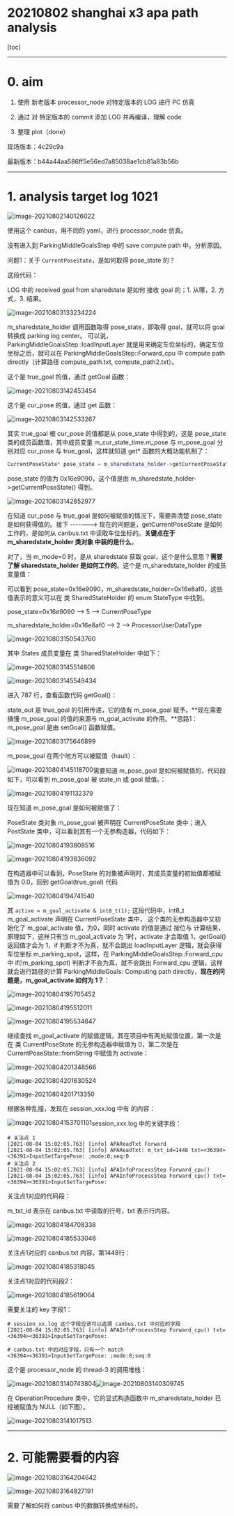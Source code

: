 # 20210802  shanghai x3 apa path analysis

[toc]



---

# 0. aim

1. 使用 新老版本 processor_node 对特定版本的 LOG 进行 PC 仿真

2. 通过 对 特定版本的 commit 添加 LOG 并再编译，理解 code

3. 整理 plot（done）



现场版本：4c29c9a

最新版本：b44a44aa586ff5e56ed7a85038ae1cb81a83b56b



---

# 1. analysis target log 1021

![image-20210802140126022](20210802_apa_x3_shanghai.assets/image-20210802140126022.png)

使用这个 canbus，用不同的 yaml，进行 processor_node 仿真。



没有进入到 ParkingMiddleGoalsStep 中的 save compute path 中。分析原因。



问题1：关于 `CurrentPoseState`，是如何取得 pose_state 的？

这段代码：

LOG 中的 received goal from sharedstate 是如何 接收 goal 的；1. 从哪，2. 方式，3. 结果。

![image-20210803133234224](20210802_apa_x3_shanghai.assets/image-20210803133234224.png)

m_sharedstate_holder 调用函数取得 pose_state，即取得 goal，就可以将 goal 转换成 parking log center。 可以说，ParkingMiddleGoalsStep::loadInputLayer 就是用来确定车位坐标的，确定车位坐标之后，就可以在 ParkingMiddleGoalsStep::Forward_cpu 中 compute path directly（计算路径 compute_path.txt, compute_path2.txt）。

这个是 true_goal 的值，通过 getGoal 函数：

![image-20210803142453454](20210802_apa_x3_shanghai.assets/image-20210803142453454.png)

这个是 cur_pose 的值，通过 get 函数：

![image-20210803142533267](20210802_apa_x3_shanghai.assets/image-20210803142533267.png)

其实 true_goal 根 cur_pose 的值都是从 pose_state 中得到的，这是 pose_state 类的成员函数值，其中成员变量 m_cur_state_time.m_pose 与 m_pose_goal 分别对应 cur_pose 与 true_goal，这样就知道 get* 函数的大概功能机制了：

```cpp
CurrentPoseState* pose_state = m_sharedstate_holder->getCurrentPoseState();
```

pose_state 的值为 0x16e9090，这个值是由 m_sharedstate_holder->getCurrentPoseState() 得到。

![image-20210803142852977](20210802_apa_x3_shanghai.assets/image-20210803142852977.png)

在知道 cur_pose 与 true_goal 是如何被赋值的情况下，需要弄清楚 pose_state 是如何获得值的。接下 -------> 现在的问题是，getCurrentPoseState 是如何工作的，是如何从 canbus.txt 中读取车位坐标的。**关键点在于 m_sharedstate_holder 类对象 中装的是什么**。

对了，当 m_mode=0 时，是从 sharedstate 获取 goal，这个是什么意思？**需要了解 sharedstate_holder 是如何工作的**。这个是 m_sharedstate_holder 的成员变量值：

可以看到 pose_state=0x16e9090，m_sharedstate_holder=0x16e8af0，这些值表示的意义可以在 类 SharedStateHolder 的 enum StateType 中找到。

pose_state=0x16e9090 --> 5 --> CurrentPoseType

m_sharedstate_holder=0x16e8af0 --> 2 --> ProcessorUserDataType

![image-20210803150543760](20210802_apa_x3_shanghai.assets/image-20210803150543760.png)

其中 States 成员变量在 类 SharedStateHolder 中如下：

![image-20210803145514806](20210802_apa_x3_shanghai.assets/image-20210803145514806.png)

![image-20210803145549434](20210802_apa_x3_shanghai.assets/image-20210803145549434.png)

进入 787 行，查看函数代码 getGoal()：

state_out 是 true_goal 的引用传递，它的值有 m_pose_goal 赋予。**现在需要搞懂 m_pose_goal 的值的来源与 m_goal_activate 的作用。**思路1：m_pose_goal 是由 setGoal() 函数赋值。

![image-20210803175646899](20210802_apa_x3_shanghai.assets/image-20210803175646899.png)

m_pose_goal 在两个地方可以被赋值（hault）：

<img src="20210802_apa_x3_shanghai.assets/image-20210804145118700.png" alt="image-20210804145118700" style="zoom:100%;float:left" />

需要知道 m_pose_goal 是如何被賦值的，代码段如下，可以看到 m_pose_goal 被 state_in 或 goal 赋值。：

![image-20210804191132379](20210802_apa_x3_shanghai.assets/image-20210804191132379.png)

现在知道 m_pose_goal 是如何被赋值了：

PoseState 类对象 m_pose_goal 被声明在 CurrentPoseState 类中；进入 PostState 类中，可以看到其有一个无参构造器，代码如下：

![image-20210804193808516](20210802_apa_x3_shanghai.assets/image-20210804193808516.png)

![image-20210804193836092](20210802_apa_x3_shanghai.assets/image-20210804193836092.png)

在构造器中可以看到，PoseState 的对象被声明时，其成员变量的初始值都被赋值为 0.0，回到 getGoal(true_goal) 代码

![image-20210804194741540](20210802_apa_x3_shanghai.assets/image-20210804194741540.png)

其 `active = m_goal_activate & int8_t(1);` 这段代码中，int8_t m_goal_activate 声明在 CurrentPoseState 类中， 这个类的无参构造器中又初始化了 m_goal_activate 值，为0，同时 activate 的值是通过 按位与 计算结果，原理如下，这样只有当 m_goal_activate 为 1时，activate 才会取值 1，getGoal() 返回值才会为 1，if 判断才不为真，就不会跳出 loadInputLayer 逻辑，就会获得车位坐标 m_parking_spot，这样，在 ParkingMiddleGoalsStep::Forward_cpu 中 if(!m_parking_spot) 判断才不会为真，就不会跳出 Forward_cpu 逻辑，这样就会进行路径的计算 ParkingMiddleGoals: Computing path directly，**现在的问题是，m_goal_activate 如何为 1？**：

![image-20210804195705452](20210802_apa_x3_shanghai.assets/image-20210804195705452.png)

![image-20210804195512011](20210802_apa_x3_shanghai.assets/image-20210804195512011.png)

![image-20210804195534847](20210802_apa_x3_shanghai.assets/image-20210804195534847.png)



继续查找 m_goal_activate 的赋值逻辑，其在项目中有两处赋值位置，第一次是在 类 CurrentPoseState 的无参构造器中赋值为 0，第二次是在 CurrentPoseState::fromString 中赋值为 activate：

![image-20210804201348566](20210802_apa_x3_shanghai.assets/image-20210804201348566.png)

![image-20210804201630524](20210802_apa_x3_shanghai.assets/image-20210804201630524.png)

![image-20210804201713350](20210802_apa_x3_shanghai.assets/image-20210804201713350.png)



根据各种乱撞，发现在 session_xxx.log 中有 的内容：

<img src="20210802_apa_x3_shanghai.assets/image-20210804153701101.png" alt="image-20210804153701101" style="zoom:100%;float:left" />

session_xxx.log 中的关键字段：

```
# 关注点 1
[2021-08-04 15:02:05.763] [info] APAReadTxt Forward
[2021-08-04 15:02:05.763] [info] APAReadTxt: m_txt_id=1448 txt=<36394><36391>InputSetTargePose: ;mode:0;seq:0
# 关注点 2
[2021-08-04 15:02:05.763] [info] APAInfoProcessStep Forward_cpu()
[2021-08-04 15:02:05.763] [info] APAInfoProcessStep Forward_cpu() txt=<36394><36391>InputSetTargePose: 
```

关注点1对应的代码段：

m_txt_id 表示在 canbus.txt 中读取的行号，txt 表示行内容。

![image-20210804184708338](20210802_apa_x3_shanghai.assets/image-20210804184708338.png)

![image-20210804185533046](20210802_apa_x3_shanghai.assets/image-20210804185533046.png)

关注点1对应的 canbus.txt 内容，第1448行：

![image-20210804185318045](20210802_apa_x3_shanghai.assets/image-20210804185318045.png)

关注点1对应的代码段2：

![image-20210804185619064](20210802_apa_x3_shanghai.assets/image-20210804185619064.png)

需要关注的 key 字段1：

```
# session_xx.log 这个字段应该可以追溯 canbus.txt 中对应的字段
[2021-08-04 15:02:05.763] [info] APAInfoProcessStep Forward_cpu() txt=<36394><36391>InputSetTargePose:

# canbus.txt 中的对应字段，只有一个 match
<36394><36391>InputSetTargePose: ;mode:0;seq:0
```





这个是 processor_node 的 thread-3 的调用堆栈：

<img src="20210802_apa_x3_shanghai.assets/image-20210803140743804.png" alt="image-20210803140743804" style="zoom:100%;float:left" />

![image-20210803140309745](20210802_apa_x3_shanghai.assets/image-20210803140309745.png)

在 OperationProcedure 类中，它的显式构造函数中 m_sharedstate_holder 已经被赋值为 NULL（如下图）。

![image-20210803141017513](20210802_apa_x3_shanghai.assets/image-20210803141017513.png)







---

# 2. 可能需要看的内容

![image-20210803164204642](20210802_apa_x3_shanghai.assets/image-20210803164204642.png)

![image-20210803164827191](20210802_apa_x3_shanghai.assets/image-20210803164827191.png)

需要了解如何将 canbus 中的数据转换成坐标的。